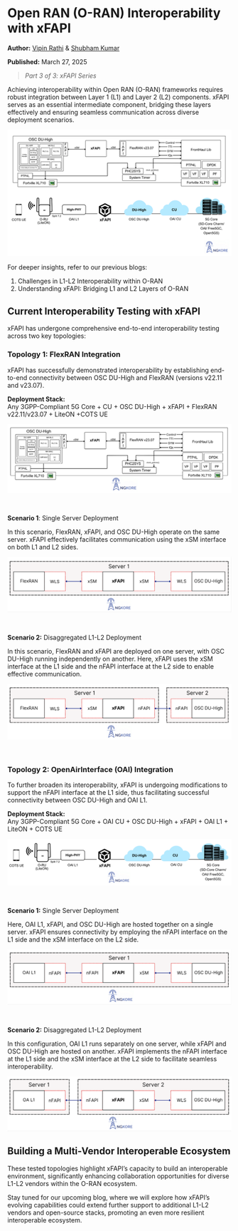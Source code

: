# Open RAN (O-RAN) Interoperability with xFAPI

**Author:** [Vipin Rathi](https://in.linkedin.com/in/vipratos) & [Shubham Kumar](https://www.linkedin.com/in/chmodshubham/)

**Published:** March 27, 2025

> _Part 3 of 3: xFAPI Series_

Achieving interoperability within Open RAN (O-RAN) frameworks requires robust integration between Layer 1 (L1) and Layer 2 (L2) components. xFAPI serves as an essential intermediate component, bridging these layers effectively and ensuring seamless communication across diverse deployment scenarios.

![alt text](./images/oran-interoperability-with-xfapi/oran-interoperability.png)

For deeper insights, refer to our previous blogs:

1. Challenges in L1-L2 Interoperability within O-RAN
2. Understanding xFAPI: Bridging L1 and L2 Layers of O-RAN

## Current Interoperability Testing with xFAPI

xFAPI has undergone comprehensive end-to-end interoperability testing across two key topologies:

### Topology 1: FlexRAN Integration

xFAPI has successfully demonstrated interoperability by establishing end-to-end connectivity between OSC DU-High and FlexRAN (versions v22.11 and v23.07).

**Deployment Stack:**<br>
Any 3GPP-Compliant 5G Core + CU + OSC DU-High + xFAPI + FlexRAN v22.11/v23.07 + LiteON +COTS UE

![alt text](./images/oran-interoperability-with-xfapi/t1-deployment-stack.png)

<br>

**Scenario 1**: Single Server Deployment

In this scenario, FlexRAN, xFAPI, and OSC DU-High operate on the same server. xFAPI effectively facilitates communication using the xSM interface on both L1 and L2 sides.

![alt text](./images/oran-interoperability-with-xfapi/t1-scenario1.png)

<br>

**Scenario 2:** Disaggregated L1-L2 Deployment

In this scenario, FlexRAN and xFAPI are deployed on one server, with OSC DU-High running independently on another. Here, xFAPI uses the xSM interface at the L1 side and the nFAPI interface at the L2 side to enable effective communication.

![alt text](./images/oran-interoperability-with-xfapi/t1-scenario2.png)

<br>

### Topology 2: OpenAirInterface (OAI) Integration

To further broaden its interoperability, xFAPI is undergoing modifications to support the nFAPI interface at the L1 side, thus facilitating successful connectivity between OSC DU-High and OAI L1.

**Deployment Stack:**<br>
Any 3GPP-Compliant 5G Core + OAI CU + OSC DU-High + xFAPI + OAI L1 + LiteON + COTS UE

![alt text](./images/oran-interoperability-with-xfapi/t2-deployment-stack.png)

<br>

**Scenario 1:** Single Server Deployment

Here, OAI L1, xFAPI, and OSC DU-High are hosted together on a single server. xFAPI ensures connectivity by employing the nFAPI interface on the L1 side and the xSM interface on the L2 side.

![alt text](./images/oran-interoperability-with-xfapi/t2-scenario1.png)

<br>

**Scenario 2:** Disaggregated L1-L2 Deployment

In this configuration, OAI L1 runs separately on one server, while xFAPI and OSC DU-High are hosted on another. xFAPI implements the nFAPI interface at the L1 side and the xSM interface at the L2 side to facilitate seamless interoperability.

![alt text](./images/oran-interoperability-with-xfapi/t2-scenario2.png)

## Building a Multi-Vendor Interoperable Ecosystem

These tested topologies highlight xFAPI’s capacity to build an interoperable environment, significantly enhancing collaboration opportunities for diverse L1-L2 vendors within the O-RAN ecosystem.

Stay tuned for our upcoming blog, where we will explore how xFAPI’s evolving capabilities could extend further support to additional L1-L2 vendors and open-source stacks, promoting an even more resilient interoperable ecosystem.
